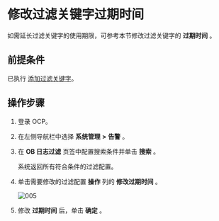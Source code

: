 # 修改过滤关键字过期时间

如需延长过滤关键字的使用期限，可参考本节修改过滤关键字的 **过期时间** 。

## 前提条件

已执行 [添加过滤关键字](../9.use-alert-management/17.add-filter-keywords.md)。

## 操作步骤

1. 登录 OCP。

2. 在左侧导航栏中选择 **系统管理** **\>** **告警** 。

3. 在 **OB 日志过滤** 页签中配置搜索条件并单击 **搜索** 。

   系统返回所有符合条件的过滤配置。

4. 单击需要修改的过滤配置 **操作** 列的 **修改过期时间** 。

   ![005](https://help-static-aliyun-doc.aliyuncs.com/assets/img/zh-CN/0329060261/p271507.png)

5. 修改 **过期时间** 后，单击 **确定** 。
